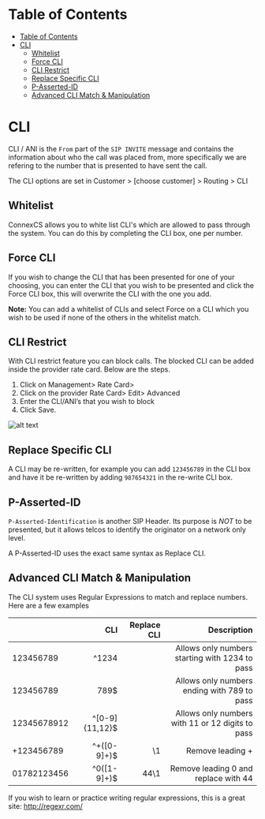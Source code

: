 # Table of Contents
* [Table of Contents](#table-of-contents)
* [CLI](#cli)
  * [Whitelist](#whitelist)
  * [Force CLI](#force-cli)
  * [CLI Restrict](#cli-restrict)
  * [Replace Specific CLI](#replace-specific-cli)
  * [P-Asserted-ID](#p-asserted-id)
  * [Advanced CLI Match & Manipulation](#advanced-cli-match-manipulation)

# CLI
CLI / ANI is the `From` part of the `SIP INVITE` message and contains the information about who the call was placed from, more specifically we are refering to the number that is presented to have sent the call.

The CLI options are set in Customer > [choose customer] > Routing > CLI

## Whitelist
ConnexCS allows you to white list CLI's which are allowed to pass through the system. You can do this by completing the CLI box, one per number.

## Force CLI
If you wish to change the CLI that has been presented for one of your choosing, you can enter the CLI that you wish to be presented and click the Force CLI box, this will overwrite the CLI with the one you add.

**Note:** You can add a whitelist of CLIs and select Force on a CLI which you wish to be used if none of the others in the whitelist match.

## CLI Restrict

With CLI restrict feature you can block calls. The blocked CLI can be added inside the provider rate card. Below are the steps.

1. Click on Management> Rate Card> 
2. Click on the provider Rate Card> Edit> Advanced
3. Enter the CLI/ANI’s that you wish to block
4. Click Save.

![alt text][recording-7]

## Replace Specific CLI
A CLI may be re-written, for example you can add `123456789` in the CLI box and have it be re-written by adding `987654321` in the re-write CLI box.

## P-Asserted-ID
`P-Asserted-Identification` is another SIP Header. Its purpose is _NOT_ to be presented, but it allows telcos to identify the originator on a network only level.

A P-Asserted-ID uses the exact same syntax as Replace CLI.

## Advanced CLI Match & Manipulation
The CLI system uses Regular Expressions to match and replace numbers. Here are a few examples

|             |            CLI | Replace CLI |                                      Description |
|-------------|---------------:|------------:|-------------------------------------------------:|
| 123456789   |          ^1234 |             |   Allows only numbers starting with 1234 to pass |
| 123456789   |           789$ |             |      Allows only numbers ending with 789 to pass |
| 12345678912 | ^[0-9]{11,12}$ |             | Allows only numbers with 11 or 12 digits to pass |
| +123456789  |   ^\+([0-9]+)$ |          \1 |                                 Remove leading + |
| 01782123456 |    ^0([1-9]+)$ |        44\1 |             Remove leading 0 and replace with 44 |

If you wish to learn or practice writing regular expressions, this is a great site: http://regexr.com/


[recording-7]: https://raw.githubusercontent.com/digipigeon/connexcs-user-docs/master/new-images/63.png "recording-7"
[recording-8]: https://raw.githubusercontent.com/digipigeon/connexcs-user-docs/master/new-img/recording-8.png "recording-8"

